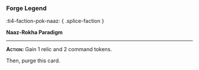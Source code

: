 ### **Forge Legend**
:ti4-faction-pok-naaz:
{ .splice-faction }

**Naaz-Rokha Paradigm**

---

**<span style="font-variant:small-caps;">Action</span>:** Gain 1 relic and 2 command tokens.

Then, purge this card.
